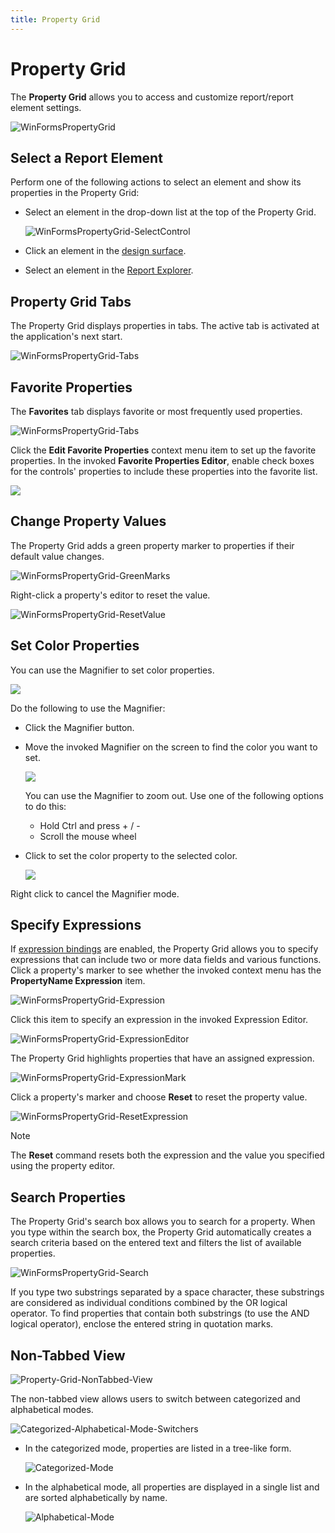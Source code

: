```yaml
---
title: Property Grid
---
```

# Property Grid

The **Property Grid** allows you to access and customize report/report element settings.

![WinFormsPropertyGrid](../../../../../images/eurd-win-WinFormsPropertyGrid.png)

## Select a Report Element

Perform one of the following actions to select an element and show its properties in the Property Grid:

* Select an element in the drop-down list at the top of the Property Grid.

	![WinFormsPropertyGrid-SelectControl](../../../../../images/eurd-win-PropertyEditor-SelectControl.png)

* Click an element in the [design surface](../../first-look-at-the-report-designer.md).
* Select an element in the [Report Explorer](report-explorer.md).

## Property Grid Tabs

The Property Grid displays properties in tabs. The active tab is activated at the application's next start.

![WinFormsPropertyGrid-Tabs](../../../../../images/eurd-win-PropertyGrid-Tabs.png)

## Favorite Properties

The **Favorites** tab displays favorite or most frequently used properties.

![WinFormsPropertyGrid-Tabs](../../../../../images/eurd-win-PropertyGrid-Favorites.png)

Click the **Edit Favorite Properties** context menu item to set up the favorite properties. In the invoked **Favorite Properties Editor**, enable check boxes for the controls' properties to include these properties into the favorite list.

![](../../../../../images/eurd-win-favorite-properties-editor.png)

## Change Property Values

The Property Grid adds a green property marker to properties if their default value changes.

![WinFormsPropertyGrid-GreenMarks](../../../../../images/eurd-win-PropertyGrid-GreenMarks.png)

Right-click a property's editor to reset the value.

![WinFormsPropertyGrid-ResetValue](../../../../../images/eurd-win-FormsPropertyGrid-ResetValue.png)

## Set Color Properties

You can use the Magnifier to set color properties.

![](../../../../../images/eurd-win-magnifier-button.png)

Do the following to use the Magnifier:

- Click the Magnifier button.
- Move the invoked Magnifier on the screen to find the color you want to set.

	![](../../../../../images/eurd-win-magnifier-get-color.png)

	You can use the Magnifier to zoom out. Use one of the following options to do this:

	- Hold Ctrl and press + / -
	- Scroll the mouse wheel

- Click to set the color property to the selected color.

	![](../../../../../images/eurd-win-magnifier-set-color.png)

Right click to cancel the Magnifier mode.

## Specify Expressions

If [expression bindings](../../bind-to-data/data-binding-modes.md) are enabled, the Property Grid allows you to specify expressions that can include two or more data fields and various functions. Click a property's marker to see whether the invoked context menu has the **PropertyName Expression** item.

![WinFormsPropertyGrid-Expression](../../../../../images/eurd-win-PropertyGrid-Expression.png)

Click this item to specify an expression in the invoked Expression Editor.

![WinFormsPropertyGrid-ExpressionEditor](../../../../../images/eurd-win-PropertyGrid-ExpressionEditor.png)

The Property Grid highlights properties that have an assigned expression.

![WinFormsPropertyGrid-ExpressionMark](../../../../../images/eurd-win-PropertyGrid-ExpressionMark.png)

Click a property's marker and choose **Reset** to reset the property value.

![WinFormsPropertyGrid-ResetExpression](../../../../../images/eurd-win-PropertyGrid-ResetExpression.png)

> [!Note]
> The **Reset** command resets both the expression and the value you specified using the property editor.

## Search Properties

The Property Grid's search box allows you to search for a property. When you type within the search box, the Property Grid automatically creates a search criteria based on the entered text and filters the list of available properties.

![WinFormsPropertyGrid-Search](../../../../../images/eurd-win-PropertyGrid-Search.png)

If you type two substrings separated by a space character, these substrings are considered as individual conditions combined by the OR logical operator. To find properties that contain both substrings (to use the AND logical operator), enclose the entered string in quotation marks.

## Non-Tabbed View

![Property-Grid-NonTabbed-View](../../../../../images/eurd-win-property-grid-nontabbed-view.png)

The non-tabbed view allows users to switch between categorized and alphabetical modes.

  ![Categorized-Alphabetical-Mode-Switchers](../../../../../images/eurd-win-propertygrid-nontabbed-modeswitchers.png)

  - In the categorized mode, properties are listed in a tree-like form.

    ![Categorized-Mode](../../../../../images/eurd-win-propertygrid-nontabbed-categorized.png)

  - In the alphabetical mode, all properties are displayed in a single list and are sorted alphabetically by name.

    ![Alphabetical-Mode](../../../../../images/eurd-win-propertygrid-nontabbed-alphabetical.png)